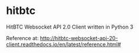 # hitbtc
HitBTC Websocket API 2.0 Client written in Python 3

Reference at:
    http://hitbtc-websocket-api-20-client.readthedocs.io/en/latest/reference.html#
